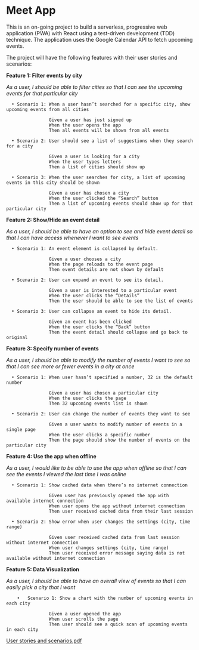 # Meet App 
This is an on-going project to build a serverless, progressive web application (PWA) with React using a test-driven development (TDD) technique. The application uses the Google Calendar API to fetch upcoming events.

The project will have the following features with their user stories and scenarios:

<b>Feature 1: Filter events by city</b>

<i>As a user, I should be able to filter cities so that I can see the upcoming events for that particular city</i>

      •	Scenario 1: When a user hasn’t searched for a specific city, show upcoming events from all cities

                    Given a user has just signed up
                    When the user opens the app
                    Then all events will be shown from all events

      •	Scenario 2: User should see a list of suggestions when they search for a city

                    Given a user is looking for a city
                    When the user types letters
                    Then a list of cities should show up 

      •	Scenario 3: When the user searches for city, a list of upcoming events in this city should be shown

                    Given a user has chosen a city
                    When the user clicked the “Search” button
                    Then a list of upcoming events should show up for that particular city

<b>Feature 2: Show/Hide an event detail</b>

<i>As a user, I should be able to have an option to see and hide event detail so that I can have access whenever I want to see events</i>

      •	Scenario 1: An event element is collapsed by default.

                    Given a user chooses a city
                    When the page reloads to the event page
                    Then event details are not shown by default

      •	Scenario 2: User can expand an event to see its detail.

                    Given a user is interested to a particular event
                    When the user clicks the “Details”
                    Then the user should be able to see the list of events

      •	Scenario 3: User can collapse an event to hide its detail.

                    Given an event has been clicked
                    When the user clicks the “Back” button
                    Then the event detail should collapse and go back to original


<b>Feature 3: Specify number of events</b>

<i>As a user, I should be able to modify the number of events I want to see so that I can see more or fewer events in a city at once</i>

      •	Scenario 1: When user hasn’t specified a number, 32 is the default number

                    Given a user has chosen a particular city
                    When the user clicks the page
                    Then 32 upcoming events list is shown

      •	Scenario 2: User can change the number of events they want to see

                    Given a user wants to modify number of events in a single page
                    When the user clicks a specific number
                    Then the page should show the number of events on the particular city

<b>Feature 4: Use the app when offline</b>

<i>As a user, I would like to be able to use the app when offline so that I can see the events I viewed the last time I was online</i>

      •	Scenario 1: Show cached data when there’s no internet connection

                    Given user has previously opened the app with available internet connection
                    When user opens the app without internet connection
                    Then user received cached data from their last session

      •	Scenario 2: Show error when user changes the settings (city, time range)

                    Given user received cached data from last session without internet connection
                    When user changes settings (city, time range)
                    Then user received error message saying data is not available without internet connection

<b>Feature 5: Data Visualization</b>

<i>As a user, I should be able to have an overall view of events so that I can easily pick a city that I want</i>

        •	Scenario 1: Show a chart with the number of upcoming events in each city

                    Given a user opened the app
                    When user scrolls the page
                    Then user should see a quick scan of upcoming events in each city


[User stories and scenarios.pdf](https://github.com/maconrgarilao/meet/files/10860950/User.stories.and.scenarios.pdf)
